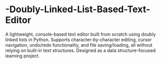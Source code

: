 # -Doubly-Linked-List-Based-Text-Editor
A lightweight, console-based text editor built from scratch using doubly linked lists in Python. Supports character-by-character editing, cursor navigation, undo/redo functionality, and file saving/loading, all without relying on built-in text structures. Designed as a data structure-focused learning project.
